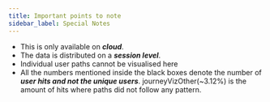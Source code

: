 ```yaml
---
title: Important points to note
sidebar_label: Special Notes
---
```



- This is only available on ***cloud***.
- The data is distributed on a ***session level***.
- Individual user paths cannot be visualised here
- All the numbers mentioned inside the black boxes denote the number of ***user hits and not the unique users***.
journeyVizOther(~3.12%) is the amount of hits where paths did not follow any pattern.